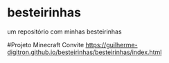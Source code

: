 # besteirinhas
um repositório com minhas besteirinhas

#Projeto Minecraft Convite
https://guilherme-digitron.github.io/besteirinhas/besteirinhas/index.html
